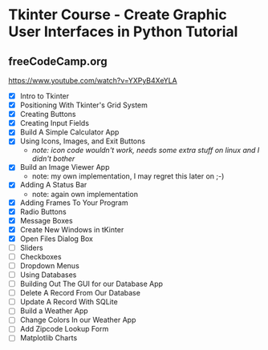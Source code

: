 # Tkinter Course - Create Graphic User Interfaces in Python Tutorial

## freeCodeCamp.org

<https://www.youtube.com/watch?v=YXPyB4XeYLA>  

- [x] Intro to Tkinter
- [x] Positioning With Tkinter's Grid System
- [x] Creating Buttons
- [x] Creating Input Fields
- [x] Build A Simple Calculator App
- [x] Using Icons, Images, and Exit Buttons
  - _note: icon code wouldn't work, needs some extra stuff on linux and I didn't bother_
- [x] Build an Image Viewer App
  - note: my own implementation, I may regret this later on ;-)
- [x] Adding A Status Bar
  - note: again own implementation
- [x] Adding Frames To Your Program
- [x] Radio Buttons
- [x] Message Boxes
- [x] Create New Windows in tKinter
- [x] Open Files Dialog Box
- [ ] Sliders
- [ ] Checkboxes
- [ ] Dropdown Menus
- [ ] Using Databases
- [ ] Building Out The GUI for our Database App
- [ ] Delete A Record From Our Database
- [ ] Update A Record With SQLite
- [ ] Build a Weather App
- [ ] Change Colors In our Weather App
- [ ] Add Zipcode Lookup Form
- [ ] Matplotlib Charts
